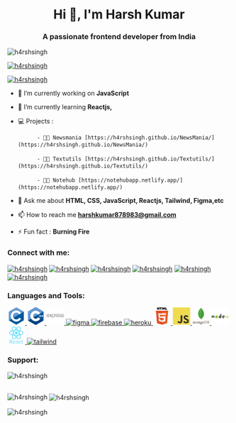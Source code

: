<h1 align="center">Hi 👋, I'm Harsh Kumar</h1>
<h3 align="center">A passionate frontend developer from India</h3>

<p align="left"> <img src="https://komarev.com/ghpvc/?username=h4rshsingh&label=Profile%20views&color=0e75b6&style=flat" alt="h4rshsingh" /> </p>

<p align="left"> <a href="https://github.com/ryo-ma/github-profile-trophy"><img src="https://github-profile-trophy.vercel.app/?username=h4rshsingh" alt="h4rshsingh" /></a> </p>

<p align="left"> <a href="https://twitter.com/h4rshsingh" target="blank"><img src="https://img.shields.io/twitter/follow/h4rshsingh?logo=twitter&style=for-the-badge" alt="h4rshsingh" /></a> </p>

- 🔭 I’m currently working on **JavaScript**

- 🌱 I’m currently learning **Reactjs,**

- 💻  Projects :

            - 👨‍💻 Newsmania [https://h4rshsingh.github.io/NewsMania/](https://h4rshsingh.github.io/NewsMania/)
            
            - 👨‍💻 Textutils [https://h4rshsingh.github.io/Textutils/](https://h4rshsingh.github.io/Textutils/)
            
            - 👨‍💻 Notehub [https://notehubapp.netlify.app/](https://notehubapp.netlify.app/)

- 💬 Ask me about **HTML, CSS, JavaScript, Reactjs, Tailwind, Figma,etc**

- 📫 How to reach me **harshkumar878983@gmail.com**

- ⚡ Fun fact : **Burning Fire**

<h3 align="left">Connect with me:</h3>
<p align="left">
<a href="https://twitter.com/h4rshsingh" target="blank"><img align="center" src="https://raw.githubusercontent.com/rahuldkjain/github-profile-readme-generator/master/src/images/icons/Social/twitter.svg" alt="h4rshsingh" height="30" width="40" /></a>
<a href="https://linkedin.com/in/h4rshsingh" target="blank"><img align="center" src="https://raw.githubusercontent.com/rahuldkjain/github-profile-readme-generator/master/src/images/icons/Social/linked-in-alt.svg" alt="h4rshsingh" height="30" width="40" /></a>
<a href="https://codepen.io/h4rshsingh" target="blank"><img align="center" src="https://raw.githubusercontent.com/rahuldkjain/github-profile-readme-generator/master/src/images/icons/Social/codepen.svg" alt="h4rshsingh" height="30" width="40" /></a>
<a href="https://fb.com/h4rshsingh" target="blank"><img align="center" src="https://raw.githubusercontent.com/rahuldkjain/github-profile-readme-generator/master/src/images/icons/Social/facebook.svg" alt="h4rshsingh" height="30" width="40" /></a>
<a href="https://instagram.com/h4rshingh" target="blank"><img align="center" src="https://raw.githubusercontent.com/rahuldkjain/github-profile-readme-generator/master/src/images/icons/Social/instagram.svg" alt="h4rshingh" height="30" width="40" /></a>
<a href="https://www.hackerrank.com/h4rshsingh" target="blank"><img align="center" src="https://raw.githubusercontent.com/rahuldkjain/github-profile-readme-generator/master/src/images/icons/Social/hackerrank.svg" alt="h4rshsingh" height="30" width="40" /></a>
</p>

<h3 align="left">Languages and Tools:</h3>
<p align="left"> <a href="https://www.cprogramming.com/" target="_blank" rel="noreferrer"> <img src="https://raw.githubusercontent.com/devicons/devicon/master/icons/c/c-original.svg" alt="c" width="40" height="40"/> </a> <a href="https://www.w3schools.com/cpp/" target="_blank" rel="noreferrer"> <img src="https://raw.githubusercontent.com/devicons/devicon/master/icons/cplusplus/cplusplus-original.svg" alt="cplusplus" width="40" height="40"/> </a> <a href="https://expressjs.com" target="_blank" rel="noreferrer"> <img src="https://raw.githubusercontent.com/devicons/devicon/master/icons/express/express-original-wordmark.svg" alt="express" width="40" height="40"/> </a> <a href="https://www.figma.com/" target="_blank" rel="noreferrer"> <img src="https://www.vectorlogo.zone/logos/figma/figma-icon.svg" alt="figma" width="40" height="40"/> </a> <a href="https://firebase.google.com/" target="_blank" rel="noreferrer"> <img src="https://www.vectorlogo.zone/logos/firebase/firebase-icon.svg" alt="firebase" width="40" height="40"/> </a> <a href="https://heroku.com" target="_blank" rel="noreferrer"> <img src="https://www.vectorlogo.zone/logos/heroku/heroku-icon.svg" alt="heroku" width="40" height="40"/> </a> <a href="https://www.w3.org/html/" target="_blank" rel="noreferrer"> <img src="https://raw.githubusercontent.com/devicons/devicon/master/icons/html5/html5-original-wordmark.svg" alt="html5" width="40" height="40"/> </a> <a href="https://developer.mozilla.org/en-US/docs/Web/JavaScript" target="_blank" rel="noreferrer"> <img src="https://raw.githubusercontent.com/devicons/devicon/master/icons/javascript/javascript-original.svg" alt="javascript" width="40" height="40"/> </a> <a href="https://www.mongodb.com/" target="_blank" rel="noreferrer"> <img src="https://raw.githubusercontent.com/devicons/devicon/master/icons/mongodb/mongodb-original-wordmark.svg" alt="mongodb" width="40" height="40"/> </a> <a href="https://nodejs.org" target="_blank" rel="noreferrer"> <img src="https://raw.githubusercontent.com/devicons/devicon/master/icons/nodejs/nodejs-original-wordmark.svg" alt="nodejs" width="40" height="40"/> </a> <a href="https://reactjs.org/" target="_blank" rel="noreferrer"> <img src="https://raw.githubusercontent.com/devicons/devicon/master/icons/react/react-original-wordmark.svg" alt="react" width="40" height="40"/> </a> <a href="https://tailwindcss.com/" target="_blank" rel="noreferrer"> <img src="https://www.vectorlogo.zone/logos/tailwindcss/tailwindcss-icon.svg" alt="tailwind" width="40" height="40"/> </a> </p>

<h3 align="left">Support:</h3>
<p><a href="https://www.buymeacoffee.com/h4rshsingh"> <img align="left" src="https://cdn.buymeacoffee.com/buttons/v2/default-yellow.png" height="40" width="210" alt="h4rshsingh" /></a></p><br><br>

<p><img align="left" src="https://github-readme-stats.vercel.app/api/top-langs?username=h4rshsingh&show_icons=true&locale=en&layout=compact" alt="h4rshsingh" /></p>

<p>&nbsp;<img align="center" src="https://github-readme-stats.vercel.app/api?username=h4rshsingh&show_icons=true&locale=en" alt="h4rshsingh" /></p>

<p><img align="center" src="https://github-readme-streak-stats.herokuapp.com/?user=h4rshsingh&" alt="h4rshsingh" /></p>

